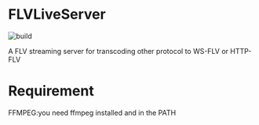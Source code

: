 # FLVLiveServer

![build](https://github.com/asypost/FLVLiveServer/actions/workflows/rust.yml/badge.svg)

A FLV streaming server for transcoding other protocol to WS-FLV or HTTP-FLV

# Requirement
FFMPEG:you need ffmpeg installed and in the PATH
